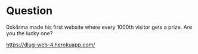 # Question
0xk4rma made his first website where every 1000th visitor gets a prize. Are you the lucky one?

https://dlug-web-4.herokuapp.com/
